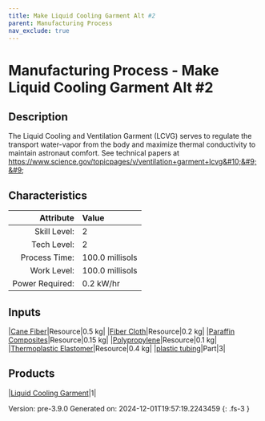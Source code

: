 ```yaml
---
title: Make Liquid Cooling Garment Alt #2
parent: Manufacturing Process
nav_exclude: true
---
```

# Manufacturing Process - Make Liquid Cooling Garment Alt #2

## Description
 The Liquid Cooling and Ventilation Garment (LCVG) serves to regulate the transport &#10;&#9;&#9;&#9;water-vapor from the body and maximize thermal conductivity to maintain astronaut comfort.&#10;&#9;&#9;&#9;See technical papers at https://www.science.gov/topicpages/v/ventilation+garment+lcvg&#10;&#9;&#9;

## Characteristics

| Attribute      | Value |
|--------:|:------|
|Skill Level:|2|
|Tech Level:|2|
|Process Time:|100.0 millisols|
|Work Level:|100.0 millisols|
|Power Required:|0.2 kW/hr|

## Inputs

|[Cane Fiber](../resource/cane-fiber.html)|Resource|0.5 kg|
|[Fiber Cloth](../resource/fiber-cloth.html)|Resource|0.2 kg|
|[Paraffin Composites](../resource/paraffin-composites.html)|Resource|0.15 kg|
|[Polypropylene](../resource/polypropylene.html)|Resource|0.1 kg|
|[Thermoplastic Elastomer](../resource/thermoplastic-elastomer.html)|Resource|0.4 kg|
|[plastic tubing](../part/plastic-tubing.html)|Part|3|

## Products

|[Liquid Cooling Garment](../part/liquid-cooling-garment.html)|1|


Version: pre-3.9.0 Generated on: 2024-12-01T19:57:19.2243459
{: .fs-3 }

